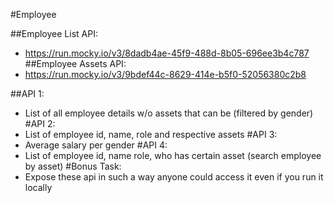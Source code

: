 #Employee

##Employee List API: 
* https://run.mocky.io/v3/8dadb4ae-45f9-488d-8b05-696ee3b4c787
##Employee Assets API: 
* https://run.mocky.io/v3/9bdef44c-8629-414e-b5f0-52056380c2b8

##API 1: 
* List of all employee details w/o assets that can be (filtered by gender)
#API 2: 
* List of employee id, name, role and respective assets
#API 3: 
* Average salary per gender
#API 4: 
* List of employee id, name role, who has certain asset (search employee by asset)
#Bonus Task: 
* Expose these api in such a way anyone could access it even if you run it locally